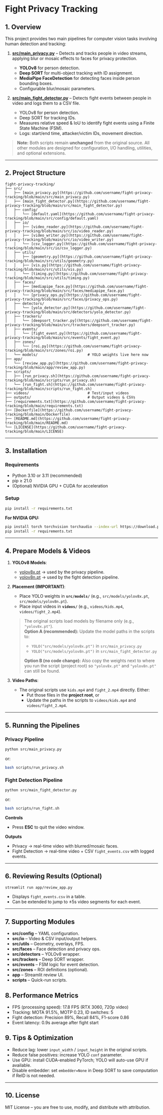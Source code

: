 #  Fight Privacy Tracking

## 1. Overview
This project provides two main pipelines for computer vision tasks involving human detection and tracking:

1. **[src/main_privacy.py](https://github.com/username/fight-privacy-tracking/blob/main/src/main_privacy.py)** – Detects and tracks people in video streams, applying blur or mosaic effects to faces for privacy protection.  
   - **YOLOv8** for person detection.
   - **Deep SORT** for multi-object tracking with ID assignment.
   - **MediaPipe FaceDetection** for detecting faces inside person bounding boxes.
   - Configurable blur/mosaic parameters.

2. **[src/main_fight_detector.py](https://github.com/username/fight-privacy-tracking/blob/main/src/main_fight_detector.py)** – Detects fight events between people in video and logs them to a CSV file.  
   - YOLOv8 for person detection.
   - Deep SORT for tracking IDs.
   - Measures relative speed & IoU to identify fight events using a Finite State Machine (FSM).
   - Logs: start/end time, attacker/victim IDs, movement direction.

> **Note:** Both scripts remain **unchanged** from the original source. All other modules are designed for configuration, I/O handling, utilities, and optional extensions.

---

## 2. Project Structure

```
fight-privacy-tracking/
├── src/
│   ├── [main_privacy.py](https://github.com/username/fight-privacy-tracking/blob/main/src/main_privacy.py)
│   ├── [main_fight_detector.py](https://github.com/username/fight-privacy-tracking/blob/main/src/main_fight_detector.py)
│   ├── config/
│   │   └── [default.yaml](https://github.com/username/fight-privacy-tracking/blob/main/src/config/default.yaml)
│   ├── io/
│   │   ├── [video_reader.py](https://github.com/username/fight-privacy-tracking/blob/main/src/io/video_reader.py)
│   │   ├── [video_writer.py](https://github.com/username/fight-privacy-tracking/blob/main/src/io/video_writer.py)
│   │   └── [csv_logger.py](https://github.com/username/fight-privacy-tracking/blob/main/src/io/csv_logger.py)
│   ├── utils/
│   │   ├── [geometry.py](https://github.com/username/fight-privacy-tracking/blob/main/src/utils/geometry.py)
│   │   ├── [vis.py](https://github.com/username/fight-privacy-tracking/blob/main/src/utils/vis.py)
│   │   └── [timing.py](https://github.com/username/fight-privacy-tracking/blob/main/src/utils/timing.py)
│   ├── faces/
│   │   ├── [mediapipe_face.py](https://github.com/username/fight-privacy-tracking/blob/main/src/faces/mediapipe_face.py)
│   │   └── [privacy_ops.py](https://github.com/username/fight-privacy-tracking/blob/main/src/faces/privacy_ops.py)
│   ├── detectors/
│   │   └── [yolo_detector.py](https://github.com/username/fight-privacy-tracking/blob/main/src/detectors/yolo_detector.py)
│   ├── trackers/
│   │   └── [deepsort_tracker.py](https://github.com/username/fight-privacy-tracking/blob/main/src/trackers/deepsort_tracker.py)
│   ├── events/
│   │   └── [fight_event.py](https://github.com/username/fight-privacy-tracking/blob/main/src/events/fight_event.py)
│   ├── zones/
│   │   └── [roi.py](https://github.com/username/fight-privacy-tracking/blob/main/src/zones/roi.py)
│   └── models/                       # YOLO weights live here now
├── app/
│   └── [review_app.py](https://github.com/username/fight-privacy-tracking/blob/main/app/review_app.py)
├── scripts/
│   ├── [run_privacy.sh](https://github.com/username/fight-privacy-tracking/blob/main/scripts/run_privacy.sh)
│   └── [run_fight.sh](https://github.com/username/fight-privacy-tracking/blob/main/scripts/run_fight.sh)
├── videos/                           # Test/input videos
├── outputs/                          # Output videos & CSVs
├── [requirements.txt](https://github.com/username/fight-privacy-tracking/blob/main/requirements.txt)
├── [Dockerfile](https://github.com/username/fight-privacy-tracking/blob/main/Dockerfile)
├── [README.md](https://github.com/username/fight-privacy-tracking/blob/main/README.md)
└── [LICENSE](https://github.com/username/fight-privacy-tracking/blob/main/LICENSE)
```

---

## 3. Installation

### Requirements
- Python 3.10 or 3.11 (recommended)
- pip ≥ 21.0
- (Optional) NVIDIA GPU + CUDA for acceleration

### Setup
```bash
pip install -r requirements.txt
```

**For NVIDIA GPU:**
```bash
pip install torch torchvision torchaudio --index-url https://download.pytorch.org/whl/cu118
pip install -r requirements.txt
```

---

## 4. Prepare Models & Videos

1. **YOLOv8 Models**:
   - [yolov8x.pt](https://github.com/ultralytics/assets/releases/download/v8.3.0/yolov8x.pt) → used by the privacy pipeline.
   - [yolov8n.pt](https://github.com/ultralytics/assets/releases/download/v8.3.0/yolov8n.pt) → used by the fight detection pipeline.

2. **Placement (IMPORTANT)**:
   - Place YOLO weights in **`src/models/`** (e.g., `src/models/yolov8x.pt`, `src/models/yolov8n.pt`).
   - Place input videos in **`videos/`** (e.g., `videos/kids.mp4`, `videos/fight_2.mp4`).

   > The original scripts load models by filename only (e.g., `"yolov8x.pt"`).  
   > **Option A (recommended):** Update the model paths in the scripts to:
   > - `YOLO("src/models/yolov8x.pt")` in `src/main_privacy.py`
   > - `YOLO("src/models/yolov8n.pt")` in `src/main_fight_detector.py`
   >
   > **Option B (no code change):** Also copy the weights next to where you run the script (project root) so `"yolov8x.pt"` and `"yolov8n.pt"` can still be found.

3. **Video Paths**:
   - The original scripts use `kids.mp4` and `fight_2.mp4` directly. Either:
     - Put those files in the **project root**, or
     - Update the paths in the scripts to `videos/kids.mp4` and `videos/fight_2.mp4`.

---

## 5. Running the Pipelines

### Privacy Pipeline
```bash
python src/main_privacy.py
```
or:
```bash
bash scripts/run_privacy.sh
```

### Fight Detection Pipeline
```bash
python src/main_fight_detector.py
```
or:
```bash
bash scripts/run_fight.sh
```

**Controls**
- Press **ESC** to quit the video window.

**Outputs**
- Privacy → real-time video with blurred/mosaic faces.
- Fight Detection → real-time video + CSV `fight_events.csv` with logged events.

---

## 6. Reviewing Results (Optional)
```bash
streamlit run app/review_app.py
```
- Displays `fight_events.csv` in a table.
- Can be extended to jump to ±5s video segments for each event.

---

## 7. Supporting Modules
- **src/config** – YAML configuration.
- **src/io** – Video & CSV input/output helpers.
- **src/utils** – Geometry, overlays, FPS.
- **src/faces** – Face detection and privacy ops.
- **src/detectors** – YOLOv8 wrapper.
- **src/trackers** – Deep SORT wrapper.
- **src/events** – FSM logic for event detection.
- **src/zones** – ROI definitions (optional).
- **app** – Streamlit review UI.
- **scripts** – Quick-run scripts.
  
## 8. Performance Metrics
- FPS (processing speed): 17.8 FPS (RTX 3060, 720p video)
- Tracking: MOTA 91.5%, MOTP 0.23, ID switches: 5
- Fight detection: Precision 89%, Recall 84%, F1-score 0.86
- Event latency: 0.9s average after fight start


## 9. Tips & Optimization
- Reduce lag: lower `input_width` / `input_height` in the original scripts.
- Reduce false positives: increase YOLO `conf` parameter.
- Use GPU: install CUDA-enabled PyTorch; YOLO will auto-use GPU if available.
- Disable embedder: set `embedder=None` in Deep SORT to save computation if ReID is not needed.

---

## 10. License
MIT License – you are free to use, modify, and distribute with attribution.
